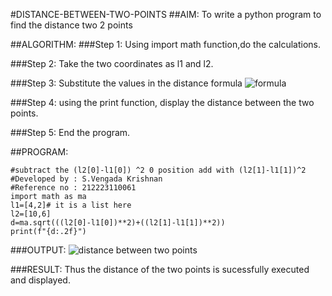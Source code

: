 #DISTANCE-BETWEEN-TWO-POINTS
##AIM:
To write a python program to find the distance two 2 points

##ALGORITHM:
###Step 1:
Using import math function,do the calculations.

###Step 2:
Take the two coordinates as l1 and l2.

###Step 3:
Substitute the values in the distance formula  ![formula](/formula.JPG)

###Step 4:
using the print function, display the distance between the two points.

###Step 5:
End the program.

##PROGRAM:
```
#subtract the (l2[0]-l1[0]) ^2 0 position add with (l2[1]-l1[1])^2 
#Developed by : S.Vengada Krishnan
#Reference no : 212223110061
import math as ma
l1=[4,2]# it is a list here
l2=[10,6]
d=ma.sqrt(((l2[0]-l1[0])**2)+((l2[1]-l1[1])**2))
print(f"{d:.2f}")
```

###OUTPUT:
![distance between two points](https://github.com/SVENGADAKRISHNAN/DISTANCE-BETWEEN-TWO-POINTS/assets/147473084/1cb4e541-ad29-4fe3-8731-c6eae88735e9)

###RESULT:
Thus the distance of the two points is sucessfully executed and displayed.
